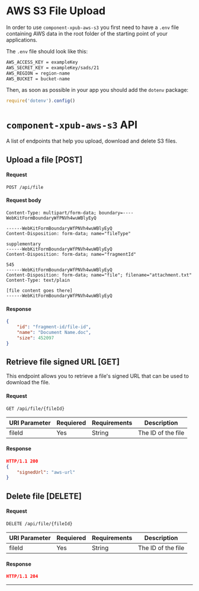 # AWS S3 File Upload

In order to use `component-xpub-aws-s3` you first need to have a `.env` file containing AWS data in the root folder of the starting point of your applications.

The `.env` file should look like this:
```bash
AWS_ACCESS_KEY = exampleKey
AWS_SECRET_KEY = exampleKey/sads/21
AWS_REGION = region-name
AWS_BUCKET = bucket-name
```

Then, as soon as possible in your app you should add the `dotenv` package:
```js
require('dotenv').config()
```

# `component-xpub-aws-s3` API
A list of endpoints that help you upload, download and delete S3 files.

## Upload a file [POST]
#### Request
`POST /api/file`
#### Request body
```
Content-Type: multipart/form-data; boundary=----WebKitFormBoundaryWfPNVh4wuWBlyEyQ

------WebKitFormBoundaryWfPNVh4wuWBlyEyQ
Content-Disposition: form-data; name="fileType"

supplementary
------WebKitFormBoundaryWfPNVh4wuWBlyEyQ
Content-Disposition: form-data; name="fragmentId"

545
------WebKitFormBoundaryWfPNVh4wuWBlyEyQ
Content-Disposition: form-data; name="file"; filename="attachment.txt"
Content-Type: text/plain

[file content goes there]
------WebKitFormBoundaryWfPNVh4wuWBlyEyQ
```
#### Response
```json
{
	"id": "fragment-id/file-id",
	"name": "Document Name.doc",
	"size": 452097
}
```

## Retrieve file signed URL [GET]
This endpoint allows you to retrieve a file's signed URL that can be used to download the file.
#### Request
`GET /api/file/{fileId}`

| URI Parameter | Requiered | Requirements | Description |
| -------- | -------- | -------- | -------- |
| fileId | Yes | String | The ID of the file |

#### Response
```json
HTTP/1.1 200
{
	"signedUrl": "aws-url"
}
```

## Delete file [DELETE]
#### Request
`DELETE /api/file/{fileId}`

| URI Parameter | Requiered | Requirements | Description |
| -------- | -------- | -------- | -------- |
| fileId | Yes | String | The ID of the file |

#### Response
```json
HTTP/1.1 204
```
---





